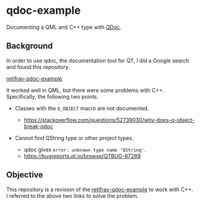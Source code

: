 # qdoc-example

Documenting a QML and C++ type with [QDoc](http://doc.qt.io/qt-5/qdoc-index.html).

## Background
In order to use qdoc, the documentation tool for QT, I did a Google search and found this repository.

[retifrav-qdoc-example](https://github.com/retifrav/qdoc-example)

It worked well in QML, but there were some problems with C++.
Specifically, the following two points.

* Classes with the `Q_OBJECT` macro are not documented.
    * <https://stackoverflow.com/questions/52739030/why-does-q-object-break-qdoc>

* Cannot find QString type or other project types.
    * qdoc gives `error: unknown type name 'QString'.`
    * <https://bugreports.qt.io/browse/QTBUG-67289>

## Objective
This repository is a revision of the  [retifrav-qdoc-example](https://github.com/retifrav/qdoc-example) to work with C++. I referred to the above two links to solve the problem.